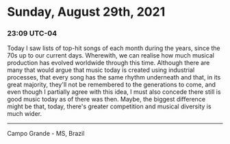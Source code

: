 # Sunday, August 29th, 2021

### 23:09 UTC-04

Today I saw lists of top-hit songs of each month during the years, since the 70s
up to our current days. Wherewith, we can realise how much musical production has
evolved worldwide through this time. Although there are many that would argue that
music today is created using industrial processes, that every song has the same
rhythm underneath and that, in its great majority, they'll not be remembered to
the generations to come, and even though I partially agree with this idea, I must
also concede there still is good music today as of there was then. Maybe, the biggest
difference might be that, today, there's greater competition and musical diversity
is much wider.

---

Campo Grande - MS, Brazil
